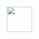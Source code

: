 <p align="center">
  <img height="60" src="https://user-images.githubusercontent.com/1796022/82115620-33373000-9764-11ea-9ce2-78a9ebeb05a1.png">
</p>
